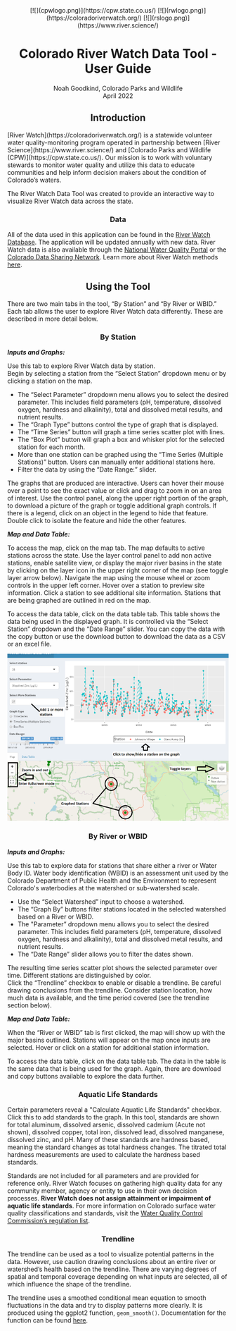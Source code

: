<center>[![](cpwlogo.png)](https://cpw.state.co.us/) [![](rwlogo.png)](https://coloradoriverwatch.org/) [![](rslogo.png)](https://www.river.science/)    
  
# Colorado River Watch Data Tool - User Guide
Noah Goodkind, Colorado Parks and Wildlife  
April 2022 
## Introduction 
</center> 
[River Watch](https://coloradoriverwatch.org/) is a statewide volunteer water quality-monitoring program operated in partnership between [River Science](https://www.river.science/) and [Colorado Parks and Wildlife (CPW)](https://cpw.state.co.us/). Our mission is to work with voluntary stewards to monitor water quality and utilize this data to educate communities and help inform decision makers about the condition of Colorado’s waters.      
  
The River Watch Data Tool was created to provide an interactive way to visualize River Watch data across the state. 

### <center> Data </center>  
All of the data used in this application can be found in the [River Watch Database]( https://www.coloradoriverwatch.com/#!/home). The application will be updated annually with new data. River Watch data is also available through the [National Water Quality Portal]( https://www.waterqualitydata.us/) or the [Colorado Data Sharing Network]( http://www.coloradowaterdata.org/). Learn more about River Watch methods [here]( https://coloradoriverwatch.org/our-data/).  
## <center>Using the Tool </center> 
There are two main tabs in the tool, “By Station” and “By River or WBID.” Each tab allows the user to explore River Watch data differently. These are described in more detail below.   
### <center>By Station </center> 
**_Inputs and Graphs:_**  
  
Use this tab to explore River Watch data by station.  
Begin by selecting a station from the “Select Station” dropdown menu or by clicking a station on the map.  
* The “Select Parameter” dropdown menu allows you to select the desired parameter. This includes field parameters (pH, temperature, dissolved oxygen, hardness and alkalinity), total and dissolved metal results, and nutrient results.  
* The “Graph Type” buttons control the type of graph that is displayed.  
* The “Time Series” button will graph a time series scatter plot with lines.  
* The “Box Plot” button will graph a box and whisker plot for the selected station for each month.  
* More than one station can be graphed using the “Time Series (Multiple Stations)” button. Users can manually enter additional stations here.  
* Filter the data by using the “Date Range:” slider.  
  
The graphs that are produced are interactive. Users can hover their mouse over a point to see the exact value or click and drag to zoom in on an area of interest. Use the control panel, along the upper right portion of the graph, to download a picture of the graph or toggle additional graph controls. If there is a legend, click on an object in the legend to hide that feature. Double click to isolate the feature and hide the other features.  
  
**_Map and Data Table:_**  
  
To access the map, click on the map tab. The map defaults to active stations across the state. Use the layer control panel to add non active stations, enable satellite view, or display the major river basins in the state by clicking on the layer icon in the upper right corner of the map (see toggle layer arrow below). Navigate the map using the mouse wheel or zoom controls in the upper left corner. Hover over a station to preview site information. Click a station to see additional site information. Stations that are being graphed are outlined in red on the map.   
   
To access the data table, click on the data table tab. This table shows the data being used in the displayed graph. It is controlled via the “Select Station” dropdown and the “Date Range” slider. You can copy the data with the copy button or use the download button to download the data as a CSV or an excel file.  
  
![how to](bystation.png)

### <center>By River or WBID </center> 
**_Inputs and Graphs:_**  
  
Use this tab to explore data for stations that share either a river or Water Body ID. Water body identification (WBID) is an assessment unit used by the Colorado Department of Public Health and the Environment to represent Colorado's waterbodies at the watershed or sub-watershed scale.  
* Use the “Select Watershed” input to choose a watershed.  
* The “Graph By” buttons filter stations located in the selected watershed based on a River or WBID.  
* The "Parameter” dropdown menu allows you to select the desired parameter. This includes field parameters (pH, temperature, dissolved oxygen, hardness and alkalinity), total and dissolved metal results, and nutrient results.  
* The “Date Range” slider allows you to filter the dates shown.  
  
The resulting time series scatter plot shows the selected parameter over time. Different stations are distinguished by color.    
Click the “Trendline” checkbox to enable or disable a trendline. Be careful drawing conclusions from the trendline. Consider station location, how much data is available, and the time period covered (see the trendline section below).  
  
**_Map and Data Table:_**  
  
When the “River or WBID” tab is first clicked, the map will show up with the major basins outlined. Stations will appear on the map once inputs are selected. Hover or click on a station for additional station information.  
  
To access the data table, click on the data table tab. The data in the table is the same data that is being used for the graph. Again, there are download and copy buttons available to explore the data further.  
### <center>Aquatic Life Standards </center> 
Certain parameters reveal a "Calculate Aquatic Life Standards" checkbox. Click this to add standards to the graph. In this tool, standards are shown for total aluminum, dissolved arsenic, dissolved cadmium (Acute not shown), dissolved copper, total iron, dissolved lead, dissolved manganese, dissolved zinc, and pH. Many of these standards are hardness based, meaning the standard changes as total hardness changes. The titrated total hardness measurements are used to calculate the hardness based standards.  
  
Standards are not included for all parameters and are provided for reference only. River Watch focuses on gathering high quality data for any community member, agency or entity to use in their own decision processes. **River Watch does not assign attainment or impairment of aquatic life standards**. For more information on Colorado surface water quality classifications and standards, visit the [Water Quality Control Commission’s regulation list](https://cdphe.colorado.gov/water-quality-control-commission-regulations).  

### <center> Trendline </center> 
The trendline can be used as a tool to visualize potential patterns in the data. However, use caution drawing conclusions about an entire river or watershed’s health based on the trendline. There are varying degrees of spatial and temporal coverage depending on what inputs are selected, all of which influence the shape of the trendline.  
  
The trendline uses a smoothed conditional mean equation to smooth fluctuations in the data and try to display patterns more clearly. It is produced using the ggplot2 function, `geom_smooth()`. Documentation for the function can be found [here]( https://ggplot2.tidyverse.org/reference/geom_smooth.html).  

